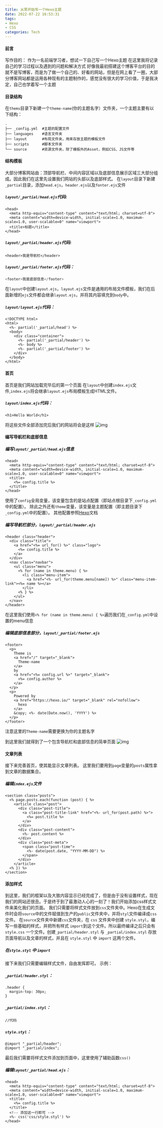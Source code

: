 ```yaml
---
title: 从零开始写一个Hexo主题
date: 2022-07-22 16:53:31
tags: 
- Hexo
- CSS
categories: Tech
---
```

#### 前言
写作目的：
作为一名前端学习者，想试一下自己写一个Hexo主题
在这里我将记录自己的学习过程以及遇到的问题和解决方式
好像我最初搭建这个博客平台的目的就不是写博客，而是为了做一个自己的、好看的网站，但是在网上看了一圈，大部分博客网站都是运用各种现有的主题制作的，感觉没有很大的学习价值，于是我决定，自己也学着写一个主题
#### 目录结构
在`thems`目录下新建一个`theme-name`(你的主题名字）文件夹，一个主题主要有以下结构：
```
.
├── _config.yml  #主题的配置文件
├── languages    #语言文件夹
├── layout       #布局文件夹，用来存放主题的模板文件
├── scripts      #脚本文件夹
└── source       #资源文件夹，除了模板外的Asset，例如CSS、JS文件等
```
#### 结构模板
大部分博客网站由：顶部导航栏、中间内容区域以及底部信息展示区域三大部分组成。因此我们在这里先设置我们网站的头部以及底部样式。
在`layout`目录下新建`_partial`目录，添加`head.ejs`，`header.ejs`以及`fonter.ejs`文件

##### `layout/_partial/head.ejs`代码:
```ejs
<head>
  <meta http-equiv="content-type" content="text/html; charset=utf-8">
  <meta content="width=device-width, initial-scale=1.0, maximum-scale=1.0, user-scalable=0" name="viewport">
  <title>标题</title>
</head>
```

##### `layout/_partial/header.ejs`代码:
```ejs
<header>我是导航栏</header>
```

##### `layout/_partial/footer.ejs`代码：
```js
<footer>我是底部信息</footer>
```
在`layout`中创建`layout.ejs`，`layout.ejs`文件是通用的布局文件模板，我们在后面新增的`ejs`文件都会继承`layout.ejs`，并将其内容填充到`body`中。
##### `layout/layout.ejs`代码：
```ejs
<!DOCTYPE html>
<html>
  <%- partial('_partial/head') %>
  <body>
    <div class="container">
      <%- partial('_partial/header') %>
      <%- body %>
      <%- partial('_partial/footer') %>
    </div>
  </body>
</html> 
```
#### 首页
首页是我们网站加载完毕后的第一个页面
在`layout`中创建`index.ejs`文件,`index.ejs`将会继承`layout.ejs`布局模板生成HTML文件。
##### `layout/index.ejs`代码：
```ejs
<h1>Hello World</h1>
```
将这些文件全部添加完后我们的网站将会是这样
![img](/source/images/begin.png)

#### 编写导航栏和底部信息
##### 编写`layout/_partial/head.ejs`信息
```ejs
<head>    
  <meta http-equiv="content-type" content="text/html; charset=utf-8">    
  <meta content="width=device-width, initial-scale=1.0, maximum-scale=1.0, user-scalable=0" name="viewport">    
  <title>
    <%= config.title %>
  </title>
</head>
```
使用了`config`全局变量，该变量包含的是站点配置（即站点根目录下`_config.yml`中的配置）。
除此之外还有`theme`变量，该变量是主题配置（即主题目录下`_config.yml`中的配置）。
其他配置参照[Hexo](https://hexo.io/zh-cn/docs/variables)文档
##### 编写导航栏部分，`layout/_partial/header.ejs`
```ejs
<header class="header">
  <div class="title">
    <a href="<%= url_for() %>" class="logo">
      <%= config.title %>
    </a>
  </div>
  <nav class="navbar">
    <ul class="menu">
      <% for (name in theme.menu) { %>
        <li class="menu-item">
          <a href="<%- url_for(theme.menu[name]) %>" class="menu-item-link"><%= name %></a>
        </li>
      <% } %> 
    </ul>
  </nav>
</header>
```
在这里我们使用`<% for (name in theme.menu) { %>`遍历我们在`_config.yml`中设置的menu信息
##### 编辑底部信息部分，`layout/_partial/footer.ejs`
```ejs
<footer>
  <p>
    Theme is 
    <a href="/" target="_blank">
      Theme-name
    </a> 
    by 
    <a href="<%= config.url %>" target="_blank">
      <%= config.author %>
    </a>
  </p>    
  <p>
    Powered by 
    <a href="https://hexo.io/" target="_blank" rel="nofollow">
      hexo
    </a> 
    &copy; <%- date(Date.now(), 'YYYY') %>
  </p>
</footer>
```
注意这里的`Theme-name`需要更换为你的主题名字

到这里我们就得到了一个包含导航栏和底部信息的简单页面
![img](/source/images/three.png)
#### 文章列表
接下来完善首页，使其能显示文章列表。
这里我们要用到`page`变量的`posts`属性拿到文章的数据集合。
##### 编辑`index.ejs`文件
```ejs
<section class="posts">
  <% page.posts.each(function (post) { %>
    <article class="post">
      <div class="post-title">
        <a class="post-title-link" href="<%- url_for(post.path) %>">
          <%= post.title %>
        </a>
      </div>
      <div class="post-content">
        <%- post.content %>
      </div>
      <div class="post-meta">
        <span class="post-time">
          <%- date(post.date, "YYYY-MM-DD") %>
        </span>
      </div>
    </article>
  <% }) %>
</section>
```
#### 添加样式
到这里，我们的框架以及大致内容显示已经完成了，但是由于没有设置样式，现在我们的网站还很丑。于是终于到了最激动人心的一刻了！我们开始添加css样式文件来美化我们的页面。
我们只需要将样式文件放到`css`文件夹中。Hexo在生成文件时会将`source`中的文件赋值到生产的`public`文件夹中，并将`styl`文件编译成`css`文件。
在`source`文件夹中新建`css`文件夹，在 `css` 文件夹中创建 `style.styl`，编写一些基础的样式，并把所有样式 `import`到这个文件。所以最终编译之后只会有 `style.css` 一个文件。创建`_partial/header.styl` 与 `_partial/index.styl` 存放页面导航以及文章的样式，并且在 `style.styl` 中 `import` 这两个文件。
##### 在`style.styl` 中 `import`
接下来我们只需要编辑样式文件，自由发挥即可。
示例：
##### `_partial/header.styl`：
```ejs
.header {
  margin-top: 30px;
}
```
##### `_partial/index.styl`：
```ejs
//代码
```
##### `style.styl`：
```ejs
@import "_partial/header";
@import "_partial/index";
```

最后我们需要将样式文件添加到页面中，这里使用了辅助函数`css()`
##### 编辑`layout/_partial/head.ejs`：
```ejs
<head>    
  <meta http-equiv="content-type" content="text/html; charset=utf-8">    
  <meta content="width=device-width, initial-scale=1.0, maximum-scale=1.0, user-scalable=0" name="viewport">    
  <title>
    <%= config.title %>
  </title>
  <!-- 添加这一行即可 -->
  <%- css('css/style.styl') %>
</head>
```


